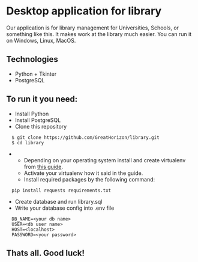 # Desktop application for library

Our application is for library management for Universities, Schools, or something like this.
It makes work at the library much easier.
You can run it on Windows, Linux, MacOS.

## Technologies
 * Python + Tkinter
 * PostgreSQL

## To run it you need:
- Install Python
- Install PostgreSQL
- Clone this repository
```
  $ git clone https://github.com/GreatHorizon/library.git
  $ cd library
```
- - Depending on your operating system install and create virtualenv from [this guide](https://packaging.python.org/guides/installing-using-pip-and-virtual-environments/#creating-a-virtual-environment).
  - Activate your virtualenv how it said in the guide. 
  - Install required packages by the following command:
```
  pip install requests requirements.txt
```
- Create database and run library.sql
- Write your database config into .env file
```
  DB_NAME=<your db name>
  USER=<db user name>
  HOST=<localhost>
  PASSWORD=<your password>
```
## Thats all. Good luck!
